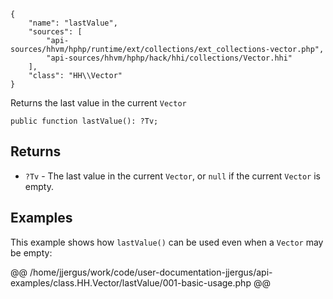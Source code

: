 ``` yamlmeta
{
    "name": "lastValue",
    "sources": [
        "api-sources/hhvm/hphp/runtime/ext/collections/ext_collections-vector.php",
        "api-sources/hhvm/hphp/hack/hhi/collections/Vector.hhi"
    ],
    "class": "HH\\Vector"
}
```




Returns the last value in the current ` Vector `




``` Hack
public function lastValue(): ?Tv;
```




## Returns




+ ` ?Tv ` - The last value in the current `` Vector ``, or ``` null ``` if the current
  ```` Vector ```` is empty.




## Examples




This example shows how ` lastValue() ` can be used even when a `` Vector `` may be empty:







@@ /home/jjergus/work/code/user-documentation-jjergus/api-examples/class.HH.Vector/lastValue/001-basic-usage.php @@
<!-- HHAPIDOC -->
